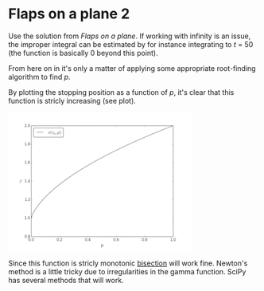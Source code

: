 # Flaps on a plane 2
Use the solution from _Flaps on a plane_. If working with infinity is an issue, the improper integral can be estimated by for instance integrating to _t_ = 50 (the function is basically 0 beyond this point).

From here on in it's only a matter of applying some appropriate root-finding algorithm to find _p_.

By plotting the stopping position as a function of _p_, it's clear that this function is stricly increasing (see plot).

![](../images/plot.png)

Since this function is stricly monotonic [bisection](http://en.wikipedia.org/wiki/Bisection_method) will work fine.
Newton's method is a little tricky due to irregularities in the gamma function. SciPy has several methods that will work.